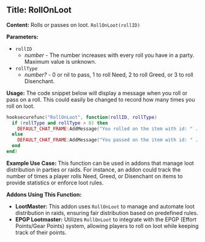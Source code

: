 ## Title: RollOnLoot

**Content:**
Rolls or passes on loot.
`RollOnLoot(rollID)`

**Parameters:**
- `rollID`
  - *number* - The number increases with every roll you have in a party. Maximum value is unknown.
- `rollType`
  - *number?* - 0 or nil to pass, 1 to roll Need, 2 to roll Greed, or 3 to roll Disenchant.

**Usage:**
The code snippet below will display a message when you roll or pass on a roll. This could easily be changed to record how many times you roll on loot.
```lua
hooksecurefunc("RollOnLoot", function(rollID, rollType)
  if (rollType and rollType > 0) then
    DEFAULT_CHAT_FRAME:AddMessage("You rolled on the item with id: " .. rollID );
  else
    DEFAULT_CHAT_FRAME:AddMessage("You passed on the item with id: " .. rollID );
  end
end)
```

**Example Use Case:**
This function can be used in addons that manage loot distribution in parties or raids. For instance, an addon could track the number of times a player rolls Need, Greed, or Disenchant on items to provide statistics or enforce loot rules.

**Addons Using This Function:**
- **LootMaster:** This addon uses `RollOnLoot` to manage and automate loot distribution in raids, ensuring fair distribution based on predefined rules.
- **EPGP Lootmaster:** Utilizes `RollOnLoot` to integrate with the EPGP (Effort Points/Gear Points) system, allowing players to roll on loot while keeping track of their points.